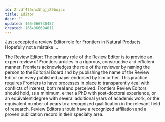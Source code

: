 ```yaml
---
id: 2rvdf4t5qnx5hqjj29bojcc
title: Editor
desc: ''
updated: 1654066730457
created: 1654066694811
---
```

Just accepted a review Editor role for Frontiers in Natural Products.
Hopefully not a mistake ...

The Review Editor: The primary role of the Review Editor is to provide an expert review of Frontiers articles in a rigorous, constructive and efficient manner. Frontiers acknowledges the role of the reviewer by naming the person to the Editorial Board and by publishing the name of the Review Editor on every published paper endorsed by him or her. This practice requires Frontiers to have processes in place to transparently deal with conflicts of interest, both real and perceived.
Frontiers Review Editors should hold, as a minimum, either a PhD with post-doctoral experience, or an equivalent degree with several additional years of academic work, or the equivalent number of years to a recognized qualification in the relevant field of research. Review Editors should have a recognized affiliation and a proven publication record in their specialty area.


